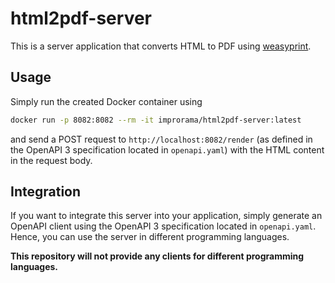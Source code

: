 # html2pdf-server

This is a server application that converts HTML to PDF using [weasyprint](https://weasyprint.org/).

## Usage

Simply run the created Docker container using

```bash
docker run -p 8082:8082 --rm -it improrama/html2pdf-server:latest
```

and send a POST request to `http://localhost:8082/render` (as defined in the OpenAPI 3 specification located in `openapi.yaml`) with the HTML content in the request body.

## Integration

If you want to integrate this server into your application, simply generate an OpenAPI client using the OpenAPI 3 specification located in `openapi.yaml`. Hence, you can use the server in different programming languages.

**This repository will not provide any clients for different programming languages.**
